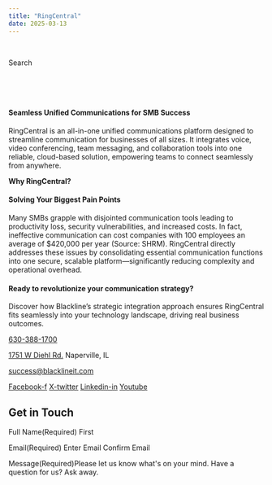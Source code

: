 ```yaml
---
title: "RingCentral"
date: 2025-03-13
---
```


 

Search 

 

 

#### Seamless Unified Communications for SMB Success

RingCentral is an all-in-one unified communications platform designed to streamline communication for businesses of all sizes. It integrates voice, video conferencing, team messaging, and collaboration tools into one reliable, cloud-based solution, empowering teams to connect seamlessly from anywhere.

**Why RingCentral?**

#### **Solving Your Biggest Pain Points**

Many SMBs grapple with disjointed communication tools leading to productivity loss, security vulnerabilities, and increased costs. In fact, ineffective communication can cost companies with 100 employees an average of $420,000 per year (Source: SHRM). RingCentral directly addresses these issues by consolidating essential communication functions into one secure, scalable platform—significantly reducing complexity and operational overhead.

#### **Ready to revolutionize your communication strategy?**

Discover how Blackline’s strategic integration approach ensures RingCentral fits seamlessly into your technology landscape, driving real business outcomes.

[630-388-1700](tel:6303881700)

[1751 W Diehl Rd.](https://www.google.com/search?q=balckline%20it) Naperville, IL

[success@blacklineit.com](mailto:success@blacklineit.com)

[Facebook-f](https://www.facebook.com/) [X-twitter](https://twitter.com/) [Linkedin-in](https://www.linkedin.com/) [Youtube](https://www.youtube.com/)

## Get in Touch

Full Name(Required) First

Email(Required) Enter Email  Confirm Email

Message(Required)Please let us know what's on your mind. Have a question for us? Ask away.
